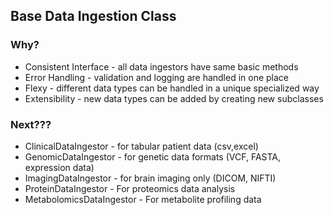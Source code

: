 

## Base Data Ingestion Class

### Why?
* Consistent Interface - all data ingestors have same basic methods
* Error Handling - validation and logging are handled in one place
* Flexy - different data types can be handled in a unique specialized way
* Extensibility - new data types can be added by creating new subclasses


### Next???

* ClinicalDataIngestor - for tabular patient data (csv,excel)
* GenomicDataIngestor - for genetic data formats (VCF, FASTA, expression data)
* ImagingDataIngestor - for brain imaging only (DICOM, NIFTI)
* ProteinDataIngestor - For proteomics data analysis
* MetabolomicsDataIngestor - For metabolite profiling data





